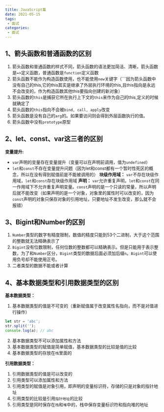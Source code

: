 ```yaml
---
title: JavaScript篇
date: 2021-05-15
tags:
 - 面试
categories: 
 - 面试
---
```

## 1、箭头函数和普通函数的区别
1. 箭头函数和普通函数的样式不同，箭头函数的语法更加简洁、清晰，箭头函数是```=>```定义函数，普通函数是```function```定义函数
2. 箭头函数不能作为构造函数使用，也不能使用```new```关键字（```因为箭头函数中没有自己的this,它的this其实是继承了外层执行环境的this,且this指向是永远不会改变的，作为构造函数其他this要指向创建的新对象）
3. 箭头函数的```this```是捕获它所在执行上下文的```this```来作为自己的this,定义的时候就确定了
4. 箭头函数的```this```指向不会被```bind, call, apply```改变
5. 箭头函数是没有自己的```arg```的。如果要访问则会得到外层函数执行的值。
6. 箭头函数中没有```prototype```原型

## 2、let、const、var这三者的区别

__变量提升:__ 
+ ```var```声明的变量存在变量提升（变量可以在声明前调用，值为```undefined```）
+ ```let```和```const```不存在变量提升问题（因为let和const都有一个暂时性死区的概念，所以在没有得到赋值前是不能被调用的）
__块级作用域：__ ```var```不存在块级作用域，```let```和```const```存在块级作用域
__声明：__ ```var```允许重复声明，```let```和```const```在同一作用域下不允许重复声明变量。```const```声明的是一个只读的常量，所以声明后就不能改变（如果声明的是一个对象，对象里的属性时可以改变的，因为```const```声明的对象只保存对象的引用地址，只要地址不发生改变，那么就不会报错）

## 3、Bigint和Number的区别
1. ```Number```类型的数字有精度限制，数值的精度只能到53个二进制，大于这个范围的整数就无法精确表示了
2. ```Bigint```没有位数限制，任何位数的整数都可以精确表示。但是只能用于表示整数，为了和```Number```区分，```Bigint```类型的数据后面必须加后缀```n```。```Bigint```可以使用负号却不能使用正号。
3. 二者类型的数据不能或者计算

## 4、基本数据类型和引用数据类型的区别
__基本数据类型：__
1. 基本数据类型的值是不可变的（重新赋值属于改变属性名指向，而不是对值进行操作）
```js
let str = 'abc';
str.split('');
console.log(a); // abc
```
2. 基本数据类型不可以添加属性和方法
3. 基本数据类型的赋值是简单赋值，基本数据类型的比较是值的比较
4. 基本数据类型的存放在```栈```里面的

__引用数据类型：__
1. 引用数据类型的值是可以改变的
2. 引用类型可以添加属性和方法
3. 引用类型的赋值是对象引用，即声明的变量标识符，存储的只是对象的指针地址
4. 引用类型的比较是引用```指针地址```的比较
5. 引用类型是同时保存在```栈```和```堆```中的，栈中保存变量标识符和指向堆的地址